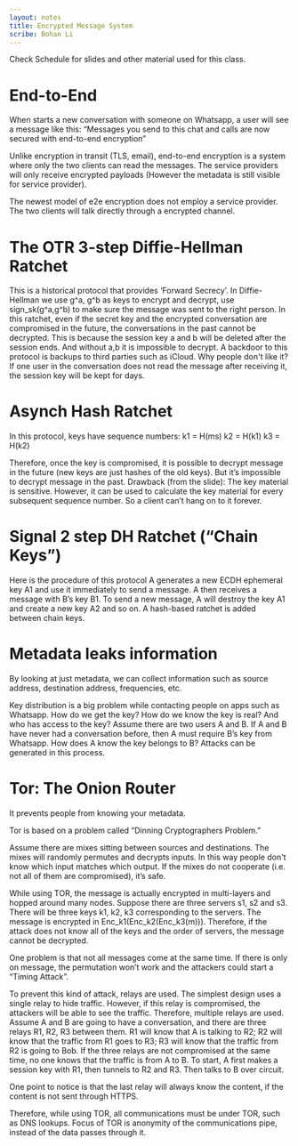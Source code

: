 ```yaml
---
layout: notes
title: Encrypted Message System
scribe: Bohan Li
---
```


Check Schedule for slides and other material used for this class.

# End-to-End 

When starts a new conversation with someone on Whatsapp, a user will see a message like this: “Messages you send to this chat and calls are now secured with end-to-end encryption” 

Unlike encryption in transit (TLS, email), end-to-end encryption is a system where only the two clients can read the messages. The service providers will only receive encrypted payloads (However the metadata is still visible for service provider).

The newest model of e2e encryption does not employ a service provider. The two clients will talk directly through a encrypted channel. 

# The OTR 3-step Diffie-Hellman Ratchet

This is a historical protocol that provides ‘Forward Secrecy’. 
In Diffie-Hellman we use g^a, g^b as keys to encrypt and decrypt, use sign_sk(g^a,g^b) to make sure the message was sent to the right person.
In this ratchet, even if the secret key and the encrypted conversation are compromised in the future, the conversations in the past cannot be decrypted. This is because the session key a and b will be deleted after the session ends. And without a,b it is impossible to decrypt.
A backdoor to this protocol is backups to third parties such as iCloud.
Why people don't like it? If one user in the conversation does not read the message after receiving it, the session key will be kept for days.

# Asynch Hash Ratchet

In this protocol, keys have sequence numbers:
k1 = H(ms)
k2 = H(k1)
k3 = H(k2)

Therefore, once the key is compromised, it is possible to decrypt message in the future (new keys are just hashes of the old keys). But it’s impossible to decrypt message in the past.
Drawback (from the slide): The key material is sensitive. However, it can be used to calculate the key material for every subsequent sequence number. So a client can’t hang on to it forever.

# Signal 2 step DH Ratchet (“Chain Keys”)

Here is the procedure of this protocol
A generates a new ECDH ephemeral key A1 and use it immediately to send a message. A then receives a message with B’s key B1. To send a new message, A will destroy the key A1 and create a new key A2 and so on.
A hash-based ratchet is added between chain keys.


# Metadata leaks information

By looking at just metadata, we can collect information such as source address, destination address, frequencies, etc.

Key distribution is a big problem while contacting people on apps such as Whatsapp. How do we get the key? How do we know the key is real? And who has access to the key? Assume there are two users A and B. If A and B have never had a conversation before, then A must require B’s key from Whatsapp. How does A know the key belongs to B? Attacks can be generated in this process.

# Tor: The Onion Router
It prevents people from knowing your metadata.

Tor is based on a problem called “Dinning Cryptographers Problem.”

Assume there are mixes sitting between sources and destinations. The mixes will randomly permutes and decrypts inputs. In this way people don't know which input matches which output. If the mixes do not cooperate (i.e. not all of them are compromised), it’s safe.

While using TOR, the message is actually encrypted in multi-layers and hopped around many nodes. Suppose there are three servers s1, s2 and s3. There will be three keys k1, k2, k3 corresponding to the servers. The message is encrypted in Enc_k1(Enc_k2(Enc_k3(m))). Therefore, if the attack does not know all of the keys and the order of servers, the message cannot be decrypted.

One problem is that not all messages come at the same time. If there is only on message, the permutation won’t work and the attackers could start a “Timing Attack”.

To prevent this kind of attack, relays are used.
The simplest design uses a single relay to hide traffic. However, if this relay is compromised, the attackers will be able to see the traffic. Therefore, multiple relays are used. Assume A and B are going to have a conversation, and there are three relays R1, R2, R3 between them. R1 will know that A is talking to R2; R2 will know that the traffic from R1 goes to R3; R3 will know that the traffic from R2 is going to Bob. If the three relays are not compromised at the same time, no one knows that the traffic is from A to B.
To start, A first makes a session key with R1, then tunnels to R2 and R3. Then talks to B over circuit.

One point to notice is that the last relay will always know the content, if the content is not sent through HTTPS.

Therefore, while using TOR, all communications must be under TOR, such as DNS lookups. Focus of TOR is anonymity of the communications pipe, instead of the data passes through it.


